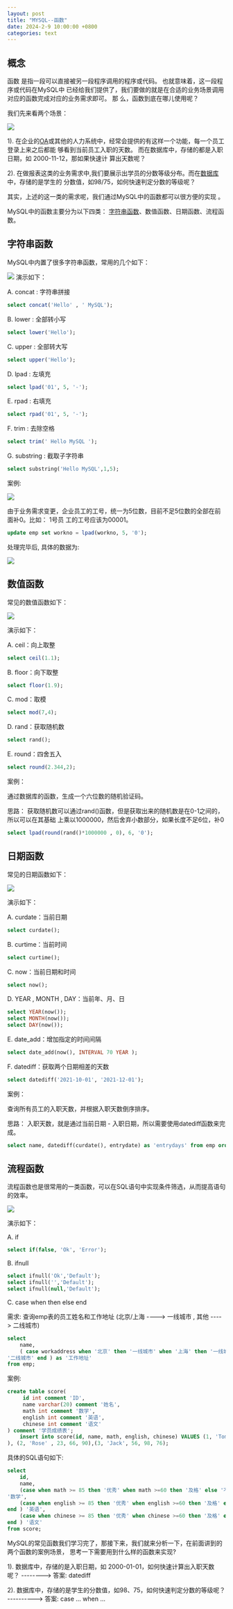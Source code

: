 ```yaml
---
layout: post
title: "MYSQL--函数​"
date: 2024-2-9 10:00:00 +0800
categories: text
---
```

## 概念

函数 是指一段可以直接被另一段程序调用的程序或代码。 也就意味着，这一段程序或代码在MySQL中 已经给我们提供了，我们要做的就是在合适的业务场景调用对应的函数完成对应的业务需求即可。 那 么，函数到底在哪儿使用呢？

我们先来看两个场景：

![](https://github.com/sakurajh/sakurajh.github.io/blob/master/assets/img/173.png?raw=true)

1). 在企业的[OA](https://so.csdn.net/so/search?q=OA&spm=1001.2101.3001.7020)或其他的人力系统中，经常会提供的有这样一个功能，每一个员工登录上来之后都能 够看到当前员工入职的天数。 而在数据库中，存储的都是入职日期，如 2000-11-12，那如果快速计 算出天数呢？

2). 在做报表这类的业务需求中,我们要展示出学员的分数等级分布。而在[数据库](https://so.csdn.net/so/search?q=数据库&spm=1001.2101.3001.7020)中，存储的是学生的 分数值，如98/75，如何快速判定分数的等级呢？

其实，上述的这一类的需求呢，我们通过MySQL中的函数都可以很方便的实现 。

MySQL中的函数主要分为以下四类： [字符串函数](https://so.csdn.net/so/search?q=字符串函数&spm=1001.2101.3001.7020)、数值函数、日期函数、流程函数。

## 字符串函数

MySQL中内置了很多字符串函数，常用的几个如下：

![](https://github.com/sakurajh/sakurajh.github.io/blob/master/assets/img/174.png?raw=true)
演示如下：

A. concat : 字符串拼接

```sql
select concat('Hello' , ' MySQL');
```

B. lower : 全部转小写

```sql
select lower('Hello');
```

 C. upper : 全部转大写

```sql
select upper('Hello');
```

 D. lpad : 左填充

```sql
select lpad('01', 5, '-');
```

E. rpad : 右填充

```sql
select rpad('01', 5, '-');
```

F. trim : 去除空格

```sql
select trim(' Hello MySQL ');
```

G. substring : 截取子字符串

```sql
select substring('Hello MySQL',1,5);
```

案例:

![](https://github.com/sakurajh/sakurajh.github.io/blob/master/assets/img/175.png?raw=true)

 由于业务需求变更，企业员工的工号，统一为5位数，目前不足5位数的全部在前面补0。比如： 1号员 工的工号应该为00001。

```sql
update emp set workno = lpad(workno, 5, '0');
```

 处理完毕后, 具体的数据为:

![](https://github.com/sakurajh/sakurajh.github.io/blob/master/assets/img/176.png?raw=true)

## 数值函数

常见的数值函数如下：

![](https://github.com/sakurajh/sakurajh.github.io/blob/master/assets/img/177.png?raw=true)

 演示如下：

A. ceil：向上取整

```sql
select ceil(1.1);
```

B. floor：向下取整

```sql
select floor(1.9);
```

 C. mod：取模

```sql
select mod(7,4);
```

 D. rand：获取随机数

```sql
select rand();
```

 E. round：四舍五入

```sql
select round(2.344,2);
```

案例：

通过数据库的函数，生成一个六位数的随机验证码。

思路： 获取随机数可以通过rand()函数，但是获取出来的随机数是在0-1之间的，所以可以在其基础 上乘以1000000，然后舍弃小数部分，如果长度不足6位，补0

```sql
select lpad(round(rand()*1000000 , 0), 6, '0');
```

##  日期函数

常见的日期函数如下：

![](https://github.com/sakurajh/sakurajh.github.io/blob/master/assets/img/178.png?raw=true)

 演示如下：

A. curdate：当前日期

```sql
select curdate();
```

B. curtime：当前时间

```sql
select curtime();
```

 C. now：当前日期和时间

```sql
select now();
```

 D. YEAR , MONTH , DAY：当前年、月、日

```sql
select YEAR(now());
select MONTH(now());
select DAY(now());
```

E. date_add：增加指定的时间间隔

```sql
select date_add(now(), INTERVAL 70 YEAR );
```

 F. datediff：获取两个日期相差的天数

```sql
select datediff('2021-10-01', '2021-12-01');
```

 案例：

查询所有员工的入职天数，并根据入职天数倒序排序。

思路： 入职天数，就是通过当前日期 - 入职日期，所以需要使用datediff函数来完成。

```sql
select name, datediff(curdate(), entrydate) as 'entrydays' from emp order by entrydays desc;
```

## 流程函数 

流程函数也是很常用的一类函数，可以在SQL语句中实现条件筛选，从而提高语句的效率。

![](https://github.com/sakurajh/sakurajh.github.io/blob/master/assets/img/179.png?raw=true)

 演示如下：

A. if

```sql
select if(false, 'Ok', 'Error');
```

B. ifnull

```sql
select ifnull('Ok','Default');
select ifnull('','Default');
select ifnull(null,'Default');
```

 C. case when then else end

需求: 查询emp表的员工姓名和工作地址 (北京/上海 ----> 一线城市 , 其他 ----> 二线城市)

```sql
select
    name,
    ( case workaddress when '北京' then '一线城市' when '上海' then '一线城市' else
'二线城市' end ) as '工作地址'
from emp;
```

案例:

```sql
create table score(
     id int comment 'ID',
     name varchar(20) comment '姓名',
     math int comment '数学',
     english int comment '英语',
     chinese int comment '语文'
) comment '学员成绩表';
    insert into score(id, name, math, english, chinese) VALUES (1, 'Tom', 67, 88, 95
), (2, 'Rose' , 23, 66, 90),(3, 'Jack', 56, 98, 76);
```

 具体的SQL语句如下:

```sql
select
    id,
    name,
    (case when math >= 85 then '优秀' when math >=60 then '及格' else '不及格' end )
'数学',
    (case when english >= 85 then '优秀' when english >=60 then '及格' else '不及格'
end ) '英语',
    (case when chinese >= 85 then '优秀' when chinese >=60 then '及格' else '不及格'
end ) '语文'
from score;
```



MySQL的常见函数我们学习完了，那接下来，我们就来分析一下，在前面讲到的两个函数的案例场景， 思考一下需要用到什么样的函数来实现?

1). 数据库中，存储的是入职日期，如 2000-01-01，如何快速计算出入职天数呢？ --------> 答案: datediff

2). 数据库中，存储的是学生的分数值，如98、75，如何快速判定分数的等级呢？ ----------> 答案: case ... when ...
